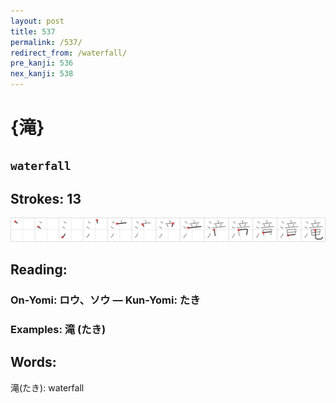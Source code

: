 ```yaml
---
layout: post
title: 537
permalink: /537/
redirect_from: /waterfall/
pre_kanji: 536
nex_kanji: 538
---
```


# {滝}

## `waterfall`

## Strokes: 13

<div class="stroke"><img src="../images/E6BB9D.png" /></div>

## Reading:

### On-Yomi: ロウ、ソウ &mdash; Kun-Yomi: たき

### Examples: 滝 (たき)

## Words:

滝(たき): waterfall

